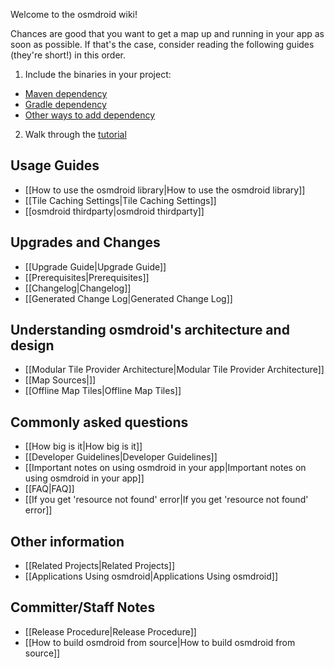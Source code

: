 Welcome to the osmdroid wiki!

Chances are good that you want to get a map up and running in your app as soon as possible. If that's the case, consider reading the following guides (they're short!) in this order.

1. Include the binaries in your project:
  * [Maven dependency](How-to-include-OsmDroid-in-a-Maven-Android-project)
  * [Gradle dependency](How-to-add-the-osmdroid-library-via-Gradle)
  * [Other ways to add dependency](How-to-include-OsmDroid-in-a-non-Gradle,-non-Maven-project)
2. Walk through the [tutorial](How-to-use-the-osmdroid-library)


## Usage Guides

 * [[How to use the osmdroid library|How to use the osmdroid library]]
 * [[Tile Caching Settings|Tile Caching Settings]]
 * [[osmdroid thirdparty|osmdroid thirdparty]]

## Upgrades and Changes
 * [[Upgrade Guide|Upgrade Guide]]
 * [[Prerequisites|Prerequisites]]
 * [[Changelog|Changelog]]
 * [[Generated Change Log|Generated Change Log]]

## Understanding osmdroid's architecture and design
 * [[Modular Tile Provider Architecture|Modular Tile Provider Architecture]]
 * [[Map Sources|]]
 * [[Offline Map Tiles|Offline Map Tiles]]

## Commonly asked questions
 * [[How big is it|How big is it]]
 * [[Developer Guidelines|Developer Guidelines]]
 * [[Important notes on using osmdroid in your app|Important notes on using osmdroid in your app]]
 * [[FAQ|FAQ]]
 * [[If you get 'resource not found' error|If you get 'resource not found' error]]

## Other information
 * [[Related Projects|Related Projects]]
 * [[Applications Using osmdroid|Applications Using osmdroid]]

## Committer/Staff Notes
 * [[Release Procedure|Release Procedure]]
 * [[How to build osmdroid from source|How to build osmdroid from source]]
